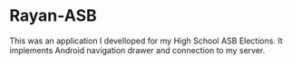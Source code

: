 # Rayan-ASB
This was an application I develloped for my High School ASB Elections. It implements Android navigation drawer and connection to my server.
